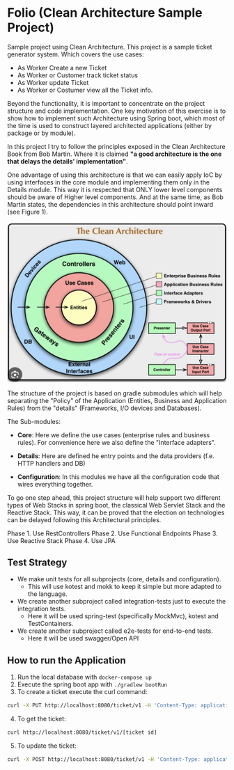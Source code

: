 # Folio (Clean Architecture Sample Project)
Sample project using Clean Architecture. This project is a sample ticket generator system. Which covers the use cases: 

 - As Worker Create a new Ticket
 - As Worker or Customer track ticket status
 - As Worker update Ticket
 - As Worker or Costumer view all the Ticket info.

Beyond the functionality, it is important to concentrate on the project structure and code implementation. 
One key motivation of this exercise is to show how to implement such Architecture using Spring boot, which most of 
the time is used to construct layered architected applications (either by package or by module).

In this project I try to follow the principles exposed in the Clean Architecture Book from Bob Martin.
Where it is claimed **"a good architecture is the one that delays the details' implementation"**.

One advantage of using this architecture is that we can easily apply IoC by using interfaces in the core module and implementing them only in
the Details module. This way it is respected that ONLY lower level components should be aware of Higher level components. And at the same time,
as Bob Martin states, the dependencies in this architecture should point inward (see Figure 1).

![Figure 1](./clean_architechture_bob_martin.png "Diagram from Book")

The structure of the project is based on gradle submodules which will help separating the "Policy" of the Application 
(Entities, Business and Application Rules) from the "details" (Frameworks, I/O devices and Databases).

The Sub-modules:
- **Core**: Here we define the use cases (enterprise rules and business rules). For convenience here we also define the "Interface adapters".

- **Details**: Here are defined he entry points and the data providers (f.e. HTTP handlers and DB)

- **Configuration**: In this modules we have all the configuration code that wires everything together.


To go one step ahead, this project structure will help support two different types of Web Stacks in spring boot, the classical
Web Servlet Stack and the Reactive Stack. This way, it can be proved that the election on technologies can be delayed following this
Architectural principles.


Phase 1. Use RestControllers
Phase 2. Use Functional Endpoints
Phase 3. Use Reactive Stack 
Phase 4. Use JPA

## Test Strategy
- We make unit tests for all subprojects (core, details and configuration).
  - This will use kotest and mokk to keep it simple but more adapted to the language.
- We create another subproject called integration-tests just to execute the integration tests.
  - Here it will be used spring-test (specifically MockMvc), kotest and TestContainers.
- We create another subproject called e2e-tests for end-to-end tests.
  - Here it will be used swagger/Open API

## How to run the Application

1. Run the local database with  `docker-compose up`
2. Execute the spring boot app with `./gradlew bootRun`
3. To create a ticket execute the curl command: 
``` bash 
curl -X PUT http://localhost:8080/ticket/v1 -H 'Content-Type: application/json' -d '{"id":"93BB0038-CB9D-433F-B830-FA627DE32F76", "ticketNumber":"1", "ownerName": "Juan", "ownerEmail":"email", "ownerPhoneNumber": "01", "shoeDescription": "A shoe", "completionDate": "2023-12-31T00:00:00.000+0200", "status": "IN_PROGRESS" }'
```
4. To get the ticket: 
```bash 
curl http://localhost:8080/ticket/v1/[ticket id]
```
5. To update the ticket: 
``` bash
curl -X POST http://localhost:8080/ticket/v1 -H 'Content-Type: application/json' -d '{"id":"d669e186-4c10-4d4b-bd28-9d8edc2a4508", "ticketNumber":"2", "ownerName": "Juan", "ownerEmail":"email", "ownerPhoneNumber": "01", "shoeDescription": "A shoe", "completionDate": "2024-12-31T00:00:00.000+0200", "status": "IN_PROGRESS" }'
```

